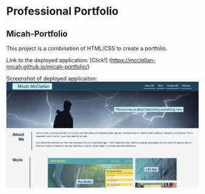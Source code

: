 # Professional Portfolio

## Micah-Portfolio

This project is a combination of HTML/CSS to create a portfolio.

Link to the deployed application:
[Click!] (https://mcclellan-micah.github.io/micah-portfolio/)

Screenshot of deployed applicaiton:
![Portfolio-Micah Screenshot](assets/images/portfolio-screenshot.png)